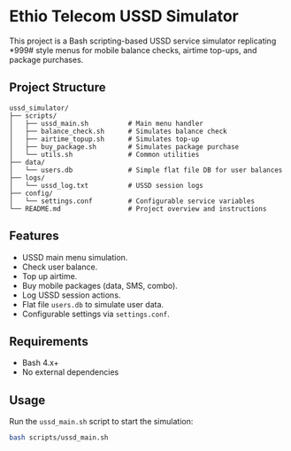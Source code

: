 # Ethio Telecom USSD Simulator

This project is a Bash scripting-based USSD service simulator replicating *999# style menus for mobile balance checks, airtime top-ups, and package purchases.

## Project Structure

```
ussd_simulator/
├── scripts/
│   ├── ussd_main.sh          # Main menu handler
│   ├── balance_check.sh      # Simulates balance check
│   ├── airtime_topup.sh      # Simulates top-up
│   ├── buy_package.sh        # Simulates package purchase
│   └── utils.sh              # Common utilities
├── data/
│   └── users.db              # Simple flat file DB for user balances
├── logs/
│   └── ussd_log.txt          # USSD session logs
├── config/
│   └── settings.conf         # Configurable service variables
└── README.md                 # Project overview and instructions
```

## Features
- USSD main menu simulation.
- Check user balance.
- Top up airtime.
- Buy mobile packages (data, SMS, combo).
- Log USSD session actions.
- Flat file `users.db` to simulate user data.
- Configurable settings via `settings.conf`.

## Requirements
- Bash 4.x+
- No external dependencies

## Usage
Run the `ussd_main.sh` script to start the simulation:
```bash
bash scripts/ussd_main.sh
```